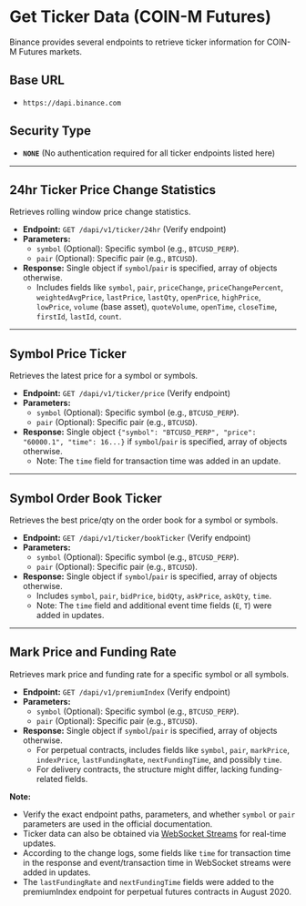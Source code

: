 # Get Ticker Data (COIN-M Futures)

Binance provides several endpoints to retrieve ticker information for COIN-M Futures markets.

## Base URL

*   `https://dapi.binance.com`

## Security Type

*   **`NONE`** (No authentication required for all ticker endpoints listed here)

--- 

## 24hr Ticker Price Change Statistics

Retrieves rolling window price change statistics.

*   **Endpoint:** `GET /dapi/v1/ticker/24hr` (Verify endpoint)
*   **Parameters:**
    *   `symbol` (Optional): Specific symbol (e.g., `BTCUSD_PERP`).
    *   `pair` (Optional): Specific pair (e.g., `BTCUSD`).
*   **Response:** Single object if `symbol`/`pair` is specified, array of objects otherwise.
    *   Includes fields like `symbol`, `pair`, `priceChange`, `priceChangePercent`, `weightedAvgPrice`, `lastPrice`, `lastQty`, `openPrice`, `highPrice`, `lowPrice`, `volume` (base asset), `quoteVolume`, `openTime`, `closeTime`, `firstId`, `lastId`, `count`.

--- 

## Symbol Price Ticker

Retrieves the latest price for a symbol or symbols.

*   **Endpoint:** `GET /dapi/v1/ticker/price` (Verify endpoint)
*   **Parameters:**
    *   `symbol` (Optional): Specific symbol (e.g., `BTCUSD_PERP`).
    *   `pair` (Optional): Specific pair (e.g., `BTCUSD`).
*   **Response:** Single object `{"symbol": "BTCUSD_PERP", "price": "60000.1", "time": 16...}` if `symbol`/`pair` is specified, array of objects otherwise.
    *   Note: The `time` field for transaction time was added in an update.

--- 

## Symbol Order Book Ticker

Retrieves the best price/qty on the order book for a symbol or symbols.

*   **Endpoint:** `GET /dapi/v1/ticker/bookTicker` (Verify endpoint)
*   **Parameters:**
    *   `symbol` (Optional): Specific symbol (e.g., `BTCUSD_PERP`).
    *   `pair` (Optional): Specific pair (e.g., `BTCUSD`).
*   **Response:** Single object if `symbol`/`pair` is specified, array of objects otherwise.
    *   Includes `symbol`, `pair`, `bidPrice`, `bidQty`, `askPrice`, `askQty`, `time`.
    *   Note: The `time` field and additional event time fields (`E`, `T`) were added in updates.

--- 

## Mark Price and Funding Rate

Retrieves mark price and funding rate for a specific symbol or all symbols.

*   **Endpoint:** `GET /dapi/v1/premiumIndex` (Verify endpoint)
*   **Parameters:**
    *   `symbol` (Optional): Specific symbol (e.g., `BTCUSD_PERP`).
    *   `pair` (Optional): Specific pair (e.g., `BTCUSD`).
*   **Response:** Single object if `symbol`/`pair` is specified, array of objects otherwise.
    *   For perpetual contracts, includes fields like `symbol`, `pair`, `markPrice`, `indexPrice`, `lastFundingRate`, `nextFundingTime`, and possibly `time`.
    *   For delivery contracts, the structure might differ, lacking funding-related fields.

**Note:**
*   Verify the exact endpoint paths, parameters, and whether `symbol` or `pair` parameters are used in the official documentation.
*   Ticker data can also be obtained via [WebSocket Streams](./../websocket/coin-m-futures.md) for real-time updates.
*   According to the change logs, some fields like `time` for transaction time in the response and event/transaction time in WebSocket streams were added in updates.
*   The `lastFundingRate` and `nextFundingTime` fields were added to the premiumIndex endpoint for perpetual futures contracts in August 2020. 